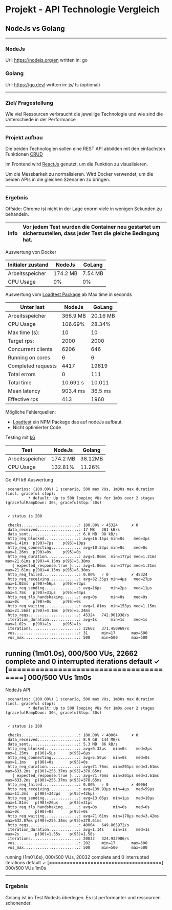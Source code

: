 # Projekt - API Technologie Vergleich 
## NodeJs vs Golang

--- 

### NodeJs
Url: https://nodejs.org/en
written in: go
### Golang
Url: https://go.dev/
written in: js/ ts (optional)

---

### Ziel/ Fragestellung
Wie viel Ressourcen verbraucht die jeweilige Technologie und wie sind die Unterschiede in der Performance

---
### Projekt aufbau
Die beiden Technologien sollen eine REST API abbilden mit den einfachsten Funktionen [CRUD](https://datascientest.com/de/crud-definition-funktionsweise)

Im Frontend wird [ReactJs](https://react.dev/) genutzt, um die Funktion zu visualisieren.

Um die Messbarkeit zu normalisieren. Wird Docker verwendet, um die beiden APIs in die gleichen Szenarien zu bringen.

---

### Ergebnis

Offside:
Chrome ist nicht in der Lage enorm viele in wenigen Sekunden zu behandeln.

| info | Vor jedem Test wurden die Container neu gestartet um sicherzustellen, dass jeder Test die gleiche Bedingung hat.  |
|------|:------------------------------------------------------------------------------------------------------------------|

Auswertung von Docker

| Initialer zustand   | NodeJs   | GoLang  |
|---------------------|----------|---------|
| Arbeitsspeicher     | 174.2 MB | 7.54 MB |
| CPU Usage           | 0%       | 0%      |

Auswertung vom [Loadtest Package](https://www.npmjs.com/package/loadtest) ab Max time in seconds

| Unter last          | NodeJs   | GoLang   |
|---------------------|----------|----------|
| Arbeitsspeicher     | 366.9 MB | 20.16 MB |
| CPU Usage           | 106.69%  | 28.34%   |
| Max time (s):       | 10       | 10       |
| Target rps:         | 2000     | 2000     |
| Concurrent clients  | 6206     | 646      |
| Running on cores    | 6        | 6        |
| Completed requests  | 4417     | 19619    |
| Total errors        | 0        | 111      |
| Total time          | 10.691 s | 10.011   |
| Mean latency        | 903.4 ms | 36.5 ms  |
| Effective rps       | 413      | 1960     |

Mögliche Fehlerquellen:

- [Loadtest](https://www.npmjs.com/package/loadtest) ein NPM Package das auf nodeJs aufbaut.
- Nicht optimierter Code

Testing mit [k6](https://k6.io/docs/)

| Test                | NodeJs   | Golang  |
|---------------------|----------|---------|
| Arbeitsspeicher     | 174.2 MB | 38.12MB |
| CPU Usage           | 132.81%  | 11.26%  |

Go API k6 Auswertung

     scenarios: (100.00%) 1 scenario, 500 max VUs, 1m30s max duration (incl. graceful stop):
              * default: Up to 500 looping VUs for 1m0s over 2 stages (gracefulRampDown: 30s, gracefulStop: 30s)


     ✓ status is 200

     checks.........................: 100.00% ✓ 45324      ✗ 0    
     data_received..................: 17 MB   281 kB/s
     data_sent......................: 6.0 MB  98 kB/s
     http_req_blocked...............: avg=16.15µs min=0s    med=3µs    max=1.41ms  p(90)=7µs    p(95)=10µs  
     http_req_connecting............: avg=10.53µs min=0s    med=0s     max=1.26ms  p(90)=0s     p(95)=0s    
     http_req_duration..............: avg=1.86ms  min=177µs med=1.21ms max=21.61ms p(90)=4.15ms p(95)=5.38ms
       { expected_response:true }...: avg=1.86ms  min=177µs med=1.21ms max=21.61ms p(90)=4.15ms p(95)=5.38ms
     http_req_failed................: 0.00%   ✓ 0          ✗ 45324
     http_req_receiving.............: avg=32.35µs min=4µs   med=27µs   max=1.02ms  p(90)=56µs   p(95)=73µs  
     http_req_sending...............: avg=16µs    min=2µs   med=11µs   max=4.7ms   p(90)=31µs   p(95)=44µs  
     http_req_tls_handshaking.......: avg=0s      min=0s    med=0s     max=0s      p(90)=0s     p(95)=0s    
     http_req_waiting...............: avg=1.81ms  min=153µs med=1.15ms max=21.56ms p(90)=4.1ms  p(95)=5.34ms
     http_reqs......................: 45324   742.901938/s
     iteration_duration.............: avg=1s      min=1s    med=1s     max=1.02s   p(90)=1s     p(95)=1s    
     iterations.....................: 22662   371.450969/s
     vus............................: 31      min=17       max=500
     vus_max........................: 500     min=500      max=500


running (1m01.0s), 000/500 VUs, 22662 complete and 0 interrupted iterations
default ✓ [======================================] 000/500 VUs  1m0s
---
NodeJs API

     scenarios: (100.00%) 1 scenario, 500 max VUs, 1m30s max duration (incl. graceful stop):
              * default: Up to 500 looping VUs for 1m0s over 2 stages (gracefulRampDown: 30s, gracefulStop: 30s)


     ✓ status is 200

     checks.........................: 100.00% ✓ 40064      ✗ 0    
     data_received..................: 8.9 GB  144 MB/s
     data_sent......................: 5.3 MB  86 kB/s
     http_req_blocked...............: avg=9.33µs   min=0s    med=2µs    max=1.25ms   p(90)=5µs      p(95)=6µs     
     http_req_connecting............: avg=5.59µs   min=0s    med=0s     max=1.1ms    p(90)=0s       p(95)=0s      
     http_req_duration..............: avg=71.76ms  min=201µs med=3.61ms max=633.2ms  p(90)=255.37ms p(95)=378.65ms
       { expected_response:true }...: avg=71.76ms  min=201µs med=3.61ms max=633.2ms  p(90)=255.37ms p(95)=378.65ms
     http_req_failed................: 0.00%   ✓ 0          ✗ 40064
     http_req_receiving.............: avg=139.93µs min=4µs   med=59µs   max=11.3ms   p(90)=343µs    p(95)=426µs   
     http_req_sending...............: avg=13.06µs  min=1µs   med=10µs   max=1.81ms   p(90)=26µs     p(95)=31µs    
     http_req_tls_handshaking.......: avg=0s       min=0s    med=0s     max=0s       p(90)=0s       p(95)=0s      
     http_req_waiting...............: avg=71.61ms  min=178µs med=3.42ms max=632.87ms p(90)=255.34ms p(95)=378.61ms
     http_reqs......................: 40064   649.865972/s
     iteration_duration.............: avg=1.14s    min=1s    med=1s     max=2s       p(90)=1.55s    p(95)=1.58s   
     iterations.....................: 20032   324.932986/s
     vus............................: 202     min=17       max=500
     vus_max........................: 500     min=500      max=500


running (1m01.6s), 000/500 VUs, 20032 complete and 0 interrupted iterations
default ✓ [======================================] 000/500 VUs  1m0s

---

### Ergebnis

Golang ist im Test NodeJs überlegen. Es ist performanter und ressourcen schonender. 